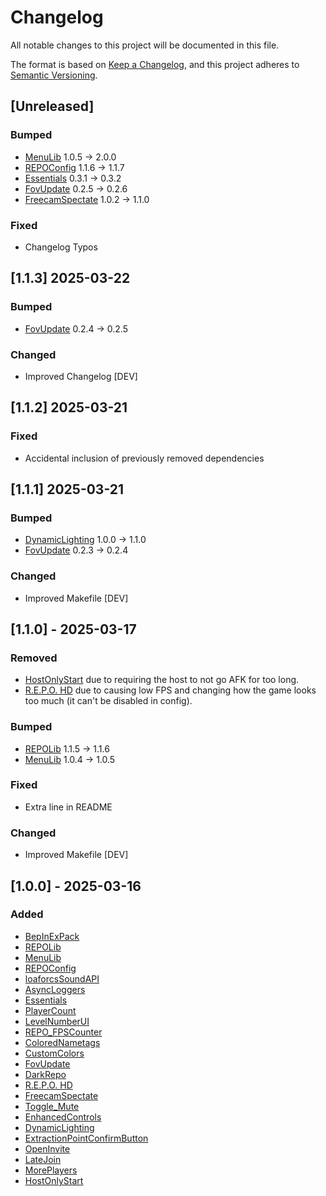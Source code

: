 # Changelog

All notable changes to this project will be documented in this file.

The format is based on [Keep a Changelog](https://keepachangelog.com/en/1.1.0/),
and this project adheres to [Semantic Versioning](https://semver.org/spec/v2.0.0.html).


## [Unreleased]

### Bumped
- [MenuLib](https://thunderstore.io/c/repo/p/nickklmao/MenuLib/) 1.0.5 -> 2.0.0 
- [REPOConfig](https://thunderstore.io/c/repo/p/nickklmao/REPOConfig/) 1.1.6 -> 1.1.7
- [Essentials](https://thunderstore.io/c/repo/p/CCarrMcMahon/Essentials/) 0.3.1 -> 0.3.2
- [FovUpdate](https://thunderstore.io/c/repo/p/darmuh/FovUpdate/) 0.2.5 -> 0.2.6
- [FreecamSpectate](https://thunderstore.io/c/repo/p/nickklmao/FreecamSpectate/) 1.0.2 -> 1.1.0

### Fixed
- Changelog Typos

## [1.1.3] 2025-03-22

### Bumped
- [FovUpdate](https://thunderstore.io/c/repo/p/darmuh/FovUpdate/) 0.2.4 -> 0.2.5

### Changed
- Improved Changelog [DEV]

## [1.1.2] 2025-03-21

### Fixed
- Accidental inclusion of previously removed dependencies

## [1.1.1] 2025-03-21

### Bumped
- [DynamicLighting](https://thunderstore.io/c/repo/p/DirtyGames/DynamicLighting/) 1.0.0 -> 1.1.0
- [FovUpdate](https://thunderstore.io/c/repo/p/darmuh/FovUpdate/) 0.2.3 -> 0.2.4

### Changed
- Improved Makefile [DEV]

## [1.1.0] - 2025-03-17

### Removed
- [HostOnlyStart](https://thunderstore.io/c/repo/p/linkoid/HostOnlyStart/) due to requiring the host to not go AFK for too long.
- [R.E.P.O. HD](https://thunderstore.io/c/repo/p/BlueAmulet/REPO_HD/) due to causing low FPS and changing how the game looks too much (it can't be disabled in config).

### Bumped
- [REPOLib](https://thunderstore.io/c/repo/p/Zehs/REPOLib/) 1.1.5 -> 1.1.6
- [MenuLib](https://thunderstore.io/c/repo/p/nickklmao/MenuLib/) 1.0.4 -> 1.0.5

### Fixed
- Extra line in README

### Changed
- Improved Makefile [DEV]

## [1.0.0] - 2025-03-16

### Added
- [BepInExPack](https://thunderstore.io/c/repo/p/BepInEx/BepInExPack/)
- [REPOLib](https://thunderstore.io/c/repo/p/Zehs/REPOLib/)
- [MenuLib](https://thunderstore.io/c/repo/p/nickklmao/MenuLib/)
- [REPOConfig](https://thunderstore.io/c/repo/p/nickklmao/REPOConfig/)
- [loaforcsSoundAPI](https://thunderstore.io/c/repo/p/loaforc/loaforcsSoundAPI/)
- [AsyncLoggers](https://thunderstore.io/c/repo/p/mattymatty/AsyncLoggers/)
- [Essentials](https://thunderstore.io/c/repo/p/CCarrMcMahon/Essentials/)
- [PlayerCount](https://thunderstore.io/c/repo/p/nickklmao/PlayerCount/)
- [LevelNumberUI](https://thunderstore.io/c/repo/p/ironbean/LevelNumberUI/)
- [REPO_FPSCounter](https://thunderstore.io/c/repo/p/QERT2002/REPO_FPSCounter/)
- [ColoredNametags](https://thunderstore.io/c/repo/p/zombieseatflesh7/ColoredNametags/)
- [CustomColors](https://thunderstore.io/c/repo/p/x753_REPO/CustomColors/)
- [FovUpdate](https://thunderstore.io/c/repo/p/darmuh/FovUpdate/)
- [DarkRepo](https://thunderstore.io/c/repo/p/linkoid/DarkRepo/)
- [R.E.P.O. HD](https://thunderstore.io/c/repo/p/BlueAmulet/REPO_HD/)
- [FreecamSpectate](https://thunderstore.io/c/repo/p/nickklmao/FreecamSpectate/)
- [Toggle_Mute](https://thunderstore.io/c/repo/p/soundedsquash/Toggle_Mute/)
- [EnhancedControls](https://thunderstore.io/c/repo/p/YMC_MHZ/EnhancedControls/)
- [DynamicLighting](https://thunderstore.io/c/repo/p/DirtyGames/DynamicLighting/)
- [ExtractionPointConfirmButton](https://thunderstore.io/c/repo/p/Zehs/ExtractionPointConfirmButton/)
- [OpenInvite](https://thunderstore.io/c/repo/p/linkoid/OpenInvite/)
- [LateJoin](https://thunderstore.io/c/repo/p/Rebateman/LateJoin/)
- [MorePlayers](https://thunderstore.io/c/repo/p/zelofi/MorePlayers/)
- [HostOnlyStart](https://thunderstore.io/c/repo/p/linkoid/HostOnlyStart/)
